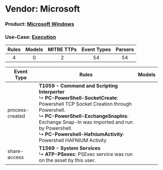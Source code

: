 Vendor: Microsoft
=================
### Product: [Microsoft Windows](../ds_microsoft_microsoft_windows.md)
### Use-Case: [Execution](../../../../UseCases/uc_execution.md)

| Rules | Models | MITRE TTPs | Event Types | Parsers |
|:-----:|:------:|:----------:|:-----------:|:-------:|
|   4   |   0    |     2      |     54      |   54    |

| Event Type      | Rules                                                                                                                                                                                                                                                                                                                 | Models |
| --------------- | --------------------------------------------------------------------------------------------------------------------------------------------------------------------------------------------------------------------------------------------------------------------------------------------------------------------- | ------ |
| process-created | <b>T1059 - Command and Scripting Interperter</b><br> ↳ <b>PC-PowerShell-SocketCreate</b>: Powershell TCP Socket Creation through Powershell.<br> ↳ <b>PC-PowerShell-ExchangeSnapIns</b>: Exchange Snap-In was imported and run by Powershell.<br> ↳ <b>PC-Powershell-HafniumActivity</b>: Powershell HAFNIUM Activity |        |
| share-access    | <b>T1569 - System Services</b><br> ↳ <b>ATP-PSexec</b>: PSExec service was run on the asset by this user.                                                                                                                                                                                                             |        |